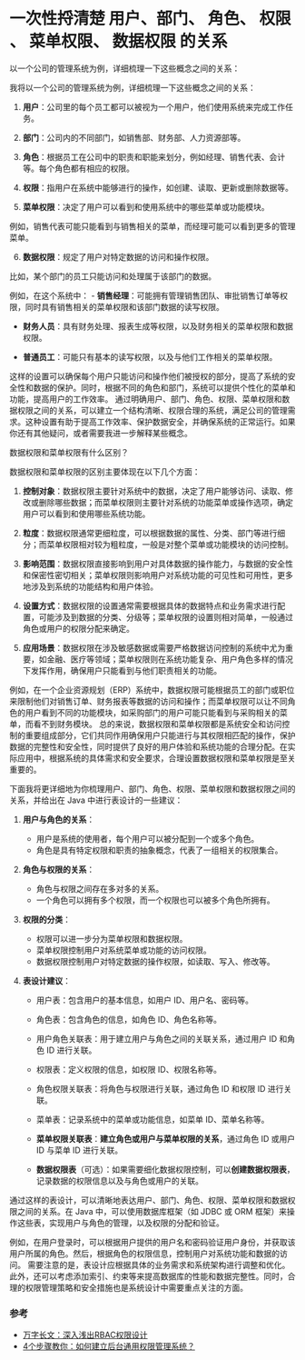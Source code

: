 # 一次性捋清楚 用户、部门、 角色、 权限 、 菜单权限、 数据权限 的关系


以一个公司的管理系统为例，详细梳理一下这些概念之间的关系：

我将以一个公司的管理系统为例，详细梳理一下这些概念之间的关系：

1. **用户**：公司里的每个员工都可以被视为一个用户，他们使用系统来完成工作任务。

2. **部门**：公司内的不同部门，如销售部、财务部、人力资源部等。

3. **角色**：根据员工在公司中的职责和职能来划分，例如经理、销售代表、会计等。每个角色都有相应的权限。

4. **权限**：指用户在系统中能够进行的操作，如创建、读取、更新或删除数据等。

5. **菜单权限**：决定了用户可以看到和使用系统中的哪些菜单或功能模块。

例如，销售代表可能只能看到与销售相关的菜单，而经理可能可以看到更多的管理菜单。

6. **数据权限**：规定了用户对特定数据的访问和操作权限。

比如，某个部门的员工只能访问和处理属于该部门的数据。

例如，在这个系统中： - **销售经理**：可能拥有管理销售团队、审批销售订单等权限，同时具有销售相关的菜单权限和该部门数据的读写权限。

- **财务人员**：具有财务处理、报表生成等权限，以及财务相关的菜单权限和数据权限。

- **普通员工**：可能只有基本的读写权限，以及与他们工作相关的菜单权限。

这样的设置可以确保每个用户只能访问和操作他们被授权的部分，提高了系统的安全性和数据的保护。同时，根据不同的角色和部门，系统可以提供个性化的菜单和功能，提高用户的工作效率。 通过明确用户、部门、角色、权限、菜单权限和数据权限之间的关系，可以建立一个结构清晰、权限合理的系统，满足公司的管理需求。这种设置有助于提高工作效率、保护数据安全，并确保系统的正常运行。如果你还有其他疑问，或者需要我进一步解释某些概念。

数据权限和菜单权限有什么区别？

数据权限和菜单权限的区别主要体现在以下几个方面：

1. **控制对象**：数据权限主要针对系统中的数据，决定了用户能够访问、读取、修改或删除哪些数据；而菜单权限则主要针对系统的功能菜单或操作选项，确定用户可以看到和使用哪些系统功能。

2. **粒度**：数据权限通常更细粒度，可以根据数据的属性、分类、部门等进行细分；而菜单权限相对较为粗粒度，一般是对整个菜单或功能模块的访问控制。

3. **影响范围**：数据权限直接影响到用户对具体数据的操作能力，与数据的安全性和保密性密切相关；菜单权限则影响用户对系统功能的可见性和可用性，更多地涉及到系统的功能结构和用户体验。

4. **设置方式**：数据权限的设置通常需要根据具体的数据特点和业务需求进行配置，可能涉及到数据的分类、分级等；菜单权限的设置则相对简单，一般通过角色或用户的权限分配来确定。

5. **应用场景**：数据权限在涉及敏感数据或需要严格数据访问控制的系统中尤为重要，如金融、医疗等领域；菜单权限则在系统功能复杂、用户角色多样的情况下发挥作用，确保用户只能看到与他们职责相关的功能。

例如，在一个企业资源规划（ERP）系统中，数据权限可能根据员工的部门或职位来限制他们对销售订单、财务报表等数据的访问和操作；而菜单权限可以让不同角色的用户看到不同的功能模块，如采购部门的用户可能只能看到与采购相关的菜单，而看不到财务模块。 总的来说，数据权限和菜单权限都是系统安全和访问控制的重要组成部分，它们共同作用确保用户只能进行与其权限相匹配的操作，保护数据的完整性和安全性，同时提供了良好的用户体验和系统功能的合理分配。在实际应用中，根据系统的具体需求和安全要求，合理设置数据权限和菜单权限是至关重要的。

下面我将更详细地为你梳理用户、部门、角色、权限、菜单权限和数据权限之间的关系，并给出在 Java 中进行表设计的一些建议：

1. **用户与角色的关系**： 
   - 用户是系统的使用者，每个用户可以被分配到一个或多个角色。 
   - 角色是具有特定权限和职责的抽象概念，代表了一组相关的权限集合。

2. **角色与权限的关系**： 
   - 角色与权限之间存在多对多的关系。 
   - 一个角色可以拥有多个权限，而一个权限也可以被多个角色所拥有。

3. **权限的分类**： 
   - 权限可以进一步分为菜单权限和数据权限。 
   - 菜单权限控制用户对系统菜单或功能的访问权限。 
   - 数据权限控制用户对特定数据的操作权限，如读取、写入、修改等。

4. **表设计建议**： 

   - 用户表：包含用户的基本信息，如用户 ID、用户名、密码等。 
   
   - 角色表：包含角色的信息，如角色 ID、角色名称等。

   - 用户角色关联表：用于建立用户与角色之间的关联关系，通过用户 ID 和角色 ID 进行关联。

   - 权限表：定义权限的信息，如权限 ID、权限名称等。

   - 角色权限关联表：将角色与权限进行关联，通过角色 ID 和权限 ID 进行关联。

   - 菜单表：记录系统中的菜单或功能信息，如菜单 ID、菜单名称等。

   - **菜单权限关联表**：**建立角色或用户与菜单权限的关系**，通过角色 ID 或用户 ID 与菜单 ID 进行关联。

   - **数据权限表**（可选）：如果需要细化数据权限控制，可以**创建数据权限表**，记录数据的权限信息以及与角色或用户的关联。

通过这样的表设计，可以清晰地表达用户、部门、角色、权限、菜单权限和数据权限之间的关系。在 Java 中，可以使用数据库框架（如 JDBC 或 ORM 框架）来操作这些表，实现用户与角色的管理，以及权限的分配和验证。

例如，在用户登录时，可以根据用户提供的用户名和密码验证用户身份，并获取该用户所属的角色。然后，根据角色的权限信息，控制用户对系统功能和数据的访问。 需要注意的是，表设计应根据具体的业务需求和系统架构进行调整和优化。此外，还可以考虑添加索引、约束等来提高数据库的性能和数据完整性。同时，合理的权限管理策略和安全措施也是系统设计中需要重点关注的方面。


### 参考
- [万字长文：深入浅出RBAC权限设计](https://www.woshipm.com/pd/5576757.html)
- [4个步骤教你：如何建立后台通用权限管理系统？](https://www.woshipm.com/pd/1353559.html)